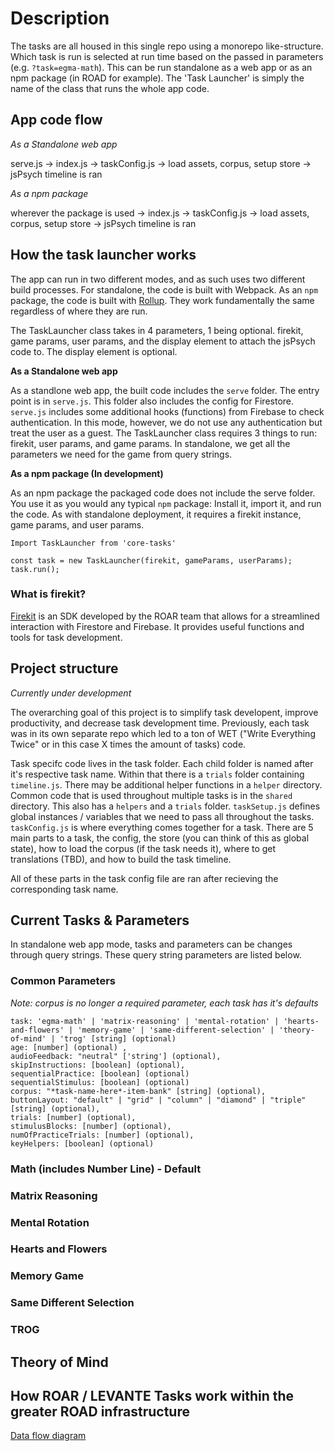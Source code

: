 # Description
The tasks are all housed in this single repo using a monorepo like-structure. Which task is run is selected at run time based on the passed in parameters (e.g. `?task=egma-math`). This can be run standalone as a web app or as an npm package (in ROAD for example). The 'Task Launcher' is simply the name of the class that runs the whole app code.

## App code flow
*As a Standalone web app*

serve.js -> index.js -> taskConfig.js -> load assets, corpus, setup store -> jsPsych timeline is ran

*As a npm package*

wherever the package is used -> index.js -> taskConfig.js -> load assets, corpus, setup store -> jsPsych timeline is ran


## How the task launcher works
The app can run in two different modes, and as such uses two different build processes. For standalone, the code is built with Webpack. As an `npm` package, the code is built with [Rollup](https://rollupjs.org/). They work fundamentally the same regardless of where they are run. 

The TaskLauncher class takes in 4 parameters, 1 being optional. firekit, game params, user params, and the display element to attach the jsPsych code to. The display element is optional. 

**As a Standalone web app**

As a standlone web app, the built code includes the `serve` folder. The entry point is in `serve.js`. 
This folder also includes the config for Firestore. 
`serve.js` includes some additional hooks (functions) from Firebase to check authentication. 
In this mode, however, we do not use any authentication but treat the user as a guest. 
The TaskLauncher class requires 3 things to run: firekit, user params, and game params. In standalone, we get all the parameters we need for the game from query strings. 


**As a npm package (In development)**

As an npm package the packaged code does not include the serve folder. 
You use it as you would any typical `npm` package:
Install it, import it, and run the code. 
As with standalone deployment, it requires a firekit instance, game params, and user params. 


```
Import TaskLauncher from 'core-tasks'

const task = new TaskLauncher(firekit, gameParams, userParams);
task.run();
```

### What is firekit?
[Firekit](https://github.com/yeatmanlab/roar-firekit) is an SDK developed by the ROAR team that allows for a streamlined interaction with Firestore and Firebase. It provides useful functions and tools for task development.


## Project structure
*Currently under development*

The overarching goal of this project is to simplify task developent, improve productivity, and decrease task development time. Previously, each task was in its own separate repo which led to a ton of WET ("Write Everything Twice" or in this case X times the amount of tasks) code.

Task specifc code lives in the task folder. Each child folder is named after it's respective task name. 
Within that there is a `trials` folder containing `timeline.js`. 
There may be additional helper functions in a `helper` directory. 
Common code that is used throughout multiple tasks is in the `shared` directory. 
This also has a `helpers` and a `trials` folder. 
`taskSetup.js` defines global instances / variables that we need to pass all throughout the tasks. 
`taskConfig.js` is where everything comes together for a task. There are 5 main parts to a task, the config, the store (you can think of this as global state), how to load the corpus (if the task needs it), where to get translations (TBD), and how to build the task timeline. 

All of these parts in the task config file are ran after recieving the corresponding task name. 

## Current Tasks & Parameters

In standalone web app mode, tasks and parameters can be changes through query strings. These query string parameters are listed below.

### Common Parameters

*Note: corpus is no longer a required parameter, each task has it's defaults*

```
task: 'egma-math' | 'matrix-reasoning' | 'mental-rotation' | 'hearts-and-flowers' | 'memory-game' | 'same-different-selection' | 'theory-of-mind' | 'trog' [string] (optional) 
age: [number] (optional) ,
audioFeedback: "neutral" ['string'] (optional),
skipInstructions: [boolean] (optional),
sequentialPractice: [boolean] (optional)
sequentialStimulus: [boolean] (optional)
corpus: "*task-name-here*-item-bank" [string] (optional),
buttonLayout: "default" | "grid" | "column" | "diamond" | "triple" [string] (optional),
trials: [number] (optional),
stimulusBlocks: [number] (optional),
numOfPracticeTrials: [number] (optional),
keyHelpers: [boolean] (optional)
```

### Math (includes Number Line) - Default


### Matrix Reasoning


### Mental Rotation


### Hearts and Flowers


### Memory Game


### Same Different Selection


### TROG


## Theory of Mind



## How ROAR / LEVANTE Tasks work within the greater ROAD infrastructure
[Data flow diagram](https://miro.com/app/board/uXjVNY-_qDA=/?share_link_id=967374624080)